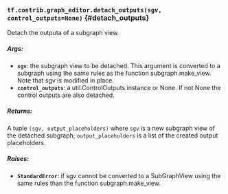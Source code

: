 ### `tf.contrib.graph_editor.detach_outputs(sgv, control_outputs=None)` {#detach_outputs}

Detach the outputa of a subgraph view.

##### Args:


*  <b>`sgv`</b>: the subgraph view to be detached. This argument is converted to a
    subgraph using the same rules as the function subgraph.make_view.
    Note that sgv is modified in place.
*  <b>`control_outputs`</b>: a util.ControlOutputs instance or None. If not None the
    control outputs are also detached.

##### Returns:

  A tuple `(sgv, output_placeholders)` where
    `sgv` is a new subgraph view of the detached subgraph;
    `output_placeholders` is a list of the created output placeholders.

##### Raises:


*  <b>`StandardError`</b>: if sgv cannot be converted to a SubGraphView using
    the same rules than the function subgraph.make_view.

